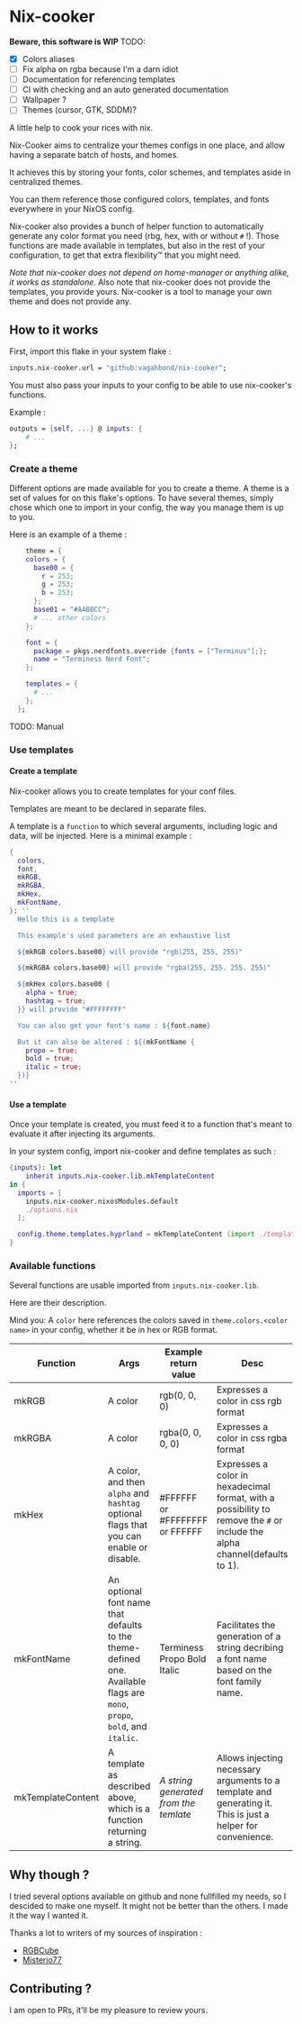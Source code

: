 # Nix-cooker

**Beware, this software is WIP**
TODO:

- [x] Colors aliases
- [ ] Fix alpha on rgba because I'm a darn idiot
- [ ] Documentation for referencing templates
- [ ] CI with checking and an auto generated documentation
- [ ] Wallpaper ?
- [ ] Themes (cursor, GTK, SDDM)?

A little help to cook your rices with nix.

Nix-Cooker aims to centralize your themes configs in one place, and allow having a separate batch of hosts, and homes.

It achieves this by storing your fonts, color schemes, and templates aside in centralized themes.

You can them reference those configured colors, templates, and fonts everywhere in your NixOS config.

Nix-cooker also provides a bunch of helper function to automatically generate any color format you need (rbg, hex, with or without `#` !). Those functions are made available in templates, but also in the rest of your configuration, to get that extra flexibility:tm: that you might need.

_Note that nix-cooker does not depend on home-manager or anything alike, it works as standalone._
Also note that nix-cooker does not provide the templates, you provide yours. Nix-cooker is a tool to manage your own theme and does not provide any.

## How to it works

First, import this flake in your system flake :

```nix
inputs.nix-cooker.url = "github:vagahbond/nix-cooker";
```

You must also pass your inputs to your config to be able to use nix-cooker's functions.

Example :

```nix
outputs = {self, ...} @ inputs: {
    # ...
};

```

### Create a theme

Different options are made available for you to create a theme.
A theme is a set of values for on this flake's options. To have several themes, simply chose which one to import in your config, the way you manage them is up to you.

Here is an example of a theme :

```nix
    theme = {
    colors = {
      base00 = {
        r = 253;
        g = 253;
        b = 253;
      };
      base01 = "#AABBCC";
      # ... other colors
    };

    font = {
      package = pkgs.nerdfonts.override {fonts = ["Terminus"];};
      name = "Terminess Nerd Font";
    };

    templates = {
      # ...
    };
  };
```

TODO: Manual

### Use templates

#### Create a template

Nix-cooker allows you to create templates for your conf files.

Templates are meant to be declared in separate files.

A template is a `function` to which several arguments, including logic and data, will be injected. Here is a minimal example :

```nix
{
  colors,
  font,
  mkRGB,
  mkRGBA,
  mkHex,
  mkFontName,
}: ''
  Hello this is a template

  This example's used parameters are an exhaustive list

  ${mkRGB colors.base00} will provide "rgb(255, 255, 255)"

  ${mkRGBA colors.base00} will provide "rgba(255, 255. 255. 255)"

  ${mkHex colors.base00 {
    alpha = true;
    hashtag = true;
  }} will provide "#FFFFFFFF"

  You can also get your font's name : ${font.name}

  But it can also be altered : ${(mkFontName {
    propo = true;
    bold = true;
    italic = true;
  })}
''
```

#### Use a template

Once your template is created, you must feed it to a function that's meant to evaluate it after injecting its arguments.

In your system config, import nix-cooker and define templates as such :

```nix
{inputs}: let
    inherit inputs.nix-cooker.lib.mkTemplateContent
in {
  imports = [
    inputs.nix-cooker.nixosModules.default
    ./options.nix
  ];

  config.theme.templates.hyprland = mkTemplateContent (import ./templates/hyprland.nix);
}

```

### Available functions

Several functions are usable imported from `inputs.nix-cooker.lib`.

Here are their description.

Mind you:
A `color` here references the colors saved in `theme.colors.<color name>` in your config, whether it be in hex or RGB format.

| Function          | Args                                                                                                                     | Example return value                  | Desc                                                                                                                       |
| ----------------- | ------------------------------------------------------------------------------------------------------------------------ | ------------------------------------- | -------------------------------------------------------------------------------------------------------------------------- |
| mkRGB             | A color                                                                                                                  | rgb(0, 0, 0)                          | Expresses a color in css rgb format                                                                                        |
| mkRGBA            | A color                                                                                                                  | rgba(0, 0, 0, 0)                      | Expresses a color in css rgba format                                                                                       |
| mkHex             | A color, and then `alpha` and `hashtag` optional flags that you can enable or disable.                                   | #FFFFFF or #FFFFFFFF or FFFFFF        | Expresses a color in hexadecimal format, with a possibility to remove the `#` or include the alpha channel(defaults to 1). |
| mkFontName        | An optional font name that defaults to the theme-defined one. Available flags are `mono`, `propo`, `bold`, and `italic`. | Terminess Propo Bold Italic           | Facilitates the generation of a string decribing a font name based on the font family name.                                |
| mkTemplateContent | A template as described above, which is a function returning a string.                                                   | _A string generated from the temlate_ | Allows injecting necessary arguments to a template and generating it. This is just a helper for convenience.               |

## Why though ?

I tried several options available on github and none fullfilled my needs, so I descided to make one myself. It might not be better than the others. I made it the way I wanted it.

Thanks a lot to writers of my sources of inspiration :

- [RGBCube](https://github.com/RGBCube/ThemeNix)
- [Misterio77](https://github.com/Misterio77/nix-colors)

## Contributing ?

I am open to PRs, it'll be my pleasure to review yours.
